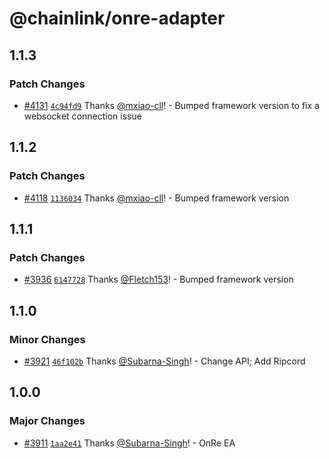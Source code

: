 # @chainlink/onre-adapter

## 1.1.3

### Patch Changes

- [#4131](https://github.com/smartcontractkit/external-adapters-js/pull/4131) [`4c94fd9`](https://github.com/smartcontractkit/external-adapters-js/commit/4c94fd916bd8b57898ae61cde0888a09fc543a6e) Thanks [@mxiao-cll](https://github.com/mxiao-cll)! - Bumped framework version to fix a websocket connection issue

## 1.1.2

### Patch Changes

- [#4118](https://github.com/smartcontractkit/external-adapters-js/pull/4118) [`1136034`](https://github.com/smartcontractkit/external-adapters-js/commit/113603435a15a9f760ba1d16c4d70822dc358b75) Thanks [@mxiao-cll](https://github.com/mxiao-cll)! - Bumped framework version

## 1.1.1

### Patch Changes

- [#3936](https://github.com/smartcontractkit/external-adapters-js/pull/3936) [`6147728`](https://github.com/smartcontractkit/external-adapters-js/commit/6147728aa69ec39fc180a11a34757d1c730ad6af) Thanks [@Fletch153](https://github.com/Fletch153)! - Bumped framework version

## 1.1.0

### Minor Changes

- [#3921](https://github.com/smartcontractkit/external-adapters-js/pull/3921) [`46f102b`](https://github.com/smartcontractkit/external-adapters-js/commit/46f102b1e6020d45a9e6125bb37b3eebd03e75af) Thanks [@Subarna-Singh](https://github.com/Subarna-Singh)! - Change API; Add Ripcord

## 1.0.0

### Major Changes

- [#3911](https://github.com/smartcontractkit/external-adapters-js/pull/3911) [`1aa2e41`](https://github.com/smartcontractkit/external-adapters-js/commit/1aa2e4118d69153e4a0cb7bd1f794933f298bd8e) Thanks [@Subarna-Singh](https://github.com/Subarna-Singh)! - OnRe EA

